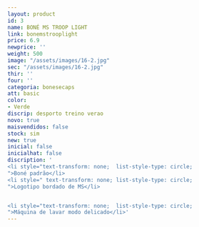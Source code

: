 ```yaml
---
layout: product
id: 3
name: BONÉ MS TROOP LIGHT
link: bonemstrooplight
price: 6.9
newprice: ''
weight: 500
image: "/assets/images/16-2.jpg"
sec: "/assets/images/16-2.jpg"
thir: ''
four: ''
categoria: bonesecaps
att: basic
color:
- Verde
discrip: desporto treino verao
novo: true
maisvendidos: false
stock: sim
new: true
inicial: false
inicialhat: false
discription: '
<li style="text-transform: none;  list-style-type: circle;
">Boné padrão</li>
<li style=" text-transform: none; list-style-type: circle;
">Logotipo bordado de MS</li>


<li style="text-transform: none;  list-style-type: circle;
">Máquina de lavar modo delicado</li>'
---
```

